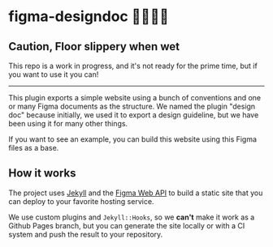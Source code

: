 # figma-designdoc 🐱‍👤🐱‍🐉

## Caution, Floor slippery when wet

This repo is a work in progress, and it's not ready for the prime time, but if you want to use it you can! 

---

This plugin exports a simple website using a bunch of conventions and one or many Figma documents as the structure. We named the plugin "design doc" because initially, we used it to export a design guideline, but we have been using it for many other things.

If you want to see an example, you can build this website using this Figma files as a base.


## How it works

The project uses [Jekyll](https://jekyllrb.com/) and the [Figma Web API](https://www.figma.com/developers) to build a static site that you can deploy to your favorite hosting service.

We use custom plugins and `Jekyll::Hooks`, so we **can't**  make it work as a Github Pages branch, but you can generate the site locally or with a CI system and push the result to your repository.